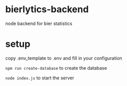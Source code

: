 # bierlytics-backend
node backend for bier statistics

# setup

copy .env_template to .env and fill in your configuration

``npm run create-database`` to create the database

``node index.js`` to start the server